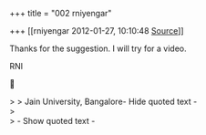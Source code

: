 +++
title = "002 rniyengar"

+++
[[rniyengar	2012-01-27, 10:10:48 [Source](https://groups.google.com/g/bvparishat/c/GuWGuKlP9dc)]]



Thanks for the suggestion. I will try for a video.  
  
RNI  



\> \> Jain University, Bangalore- Hide quoted text -  
\>  
\> - Show quoted text -

